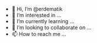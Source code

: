 - 👋 Hi, I’m @erdematik
- 👀 I’m interested in ...
- 🌱 I’m currently learning ...
- 💞️ I’m looking to collaborate on ...
- 📫 How to reach me ...

<!---
erdematik/erdematik is a ✨ special ✨ repository because its `README.md` (this file) appears on your GitHub profile.
You can click the Preview link to take a look at your changes.
--->
